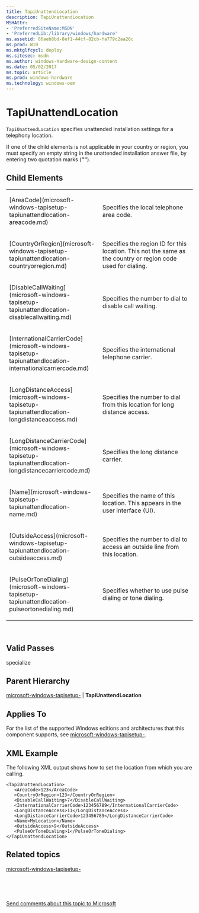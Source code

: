 ```yaml
---
title: TapiUnattendLocation
description: TapiUnattendLocation
MSHAttr:
- 'PreferredSiteName:MSDN'
- 'PreferredLib:/library/windows/hardware'
ms.assetid: 86aeb8bd-8ef1-44cf-82cb-fa779c2aa26c
ms.prod: W10
ms.mktglfcycl: deploy
ms.sitesec: msdn
ms.author: windows-hardware-design-content
ms.date: 05/02/2017
ms.topic: article
ms.prod: windows-hardware
ms.technology: windows-oem
---
```


# TapiUnattendLocation


`TapiUnattendLocation` specifies unattended installation settings for a telephony location.

If one of the child elements is not applicable in your country or region, you must specify an empty string in the unattended installation answer file, by entering two quotation marks (**""**).

## Child Elements


<table>
<colgroup>
<col width="50%" />
<col width="50%" />
</colgroup>
<tbody>
<tr class="odd">
<td><p>[AreaCode](microsoft-windows-tapisetup-tapiunattendlocation-areacode.md)</p></td>
<td><p>Specifies the local telephone area code.</p></td>
</tr>
<tr class="even">
<td><p>[CountryOrRegion](microsoft-windows-tapisetup-tapiunattendlocation-countryorregion.md)</p></td>
<td><p>Specifies the region ID for this location. This not the same as the country or region code used for dialing.</p></td>
</tr>
<tr class="odd">
<td><p>[DisableCallWaiting](microsoft-windows-tapisetup-tapiunattendlocation-disablecallwaiting.md)</p></td>
<td><p>Specifies the number to dial to disable call waiting.</p></td>
</tr>
<tr class="even">
<td><p>[InternationalCarrierCode](microsoft-windows-tapisetup-tapiunattendlocation-internationalcarriercode.md)</p></td>
<td><p>Specifies the international telephone carrier.</p></td>
</tr>
<tr class="odd">
<td><p>[LongDistanceAccess](microsoft-windows-tapisetup-tapiunattendlocation-longdistanceaccess.md)</p></td>
<td><p>Specifies the number to dial from this location for long distance access.</p></td>
</tr>
<tr class="even">
<td><p>[LongDistanceCarrierCode](microsoft-windows-tapisetup-tapiunattendlocation-longdistancecarriercode.md)</p></td>
<td><p>Specifies the long distance carrier.</p></td>
</tr>
<tr class="odd">
<td><p>[Name](microsoft-windows-tapisetup-tapiunattendlocation-name.md)</p></td>
<td><p>Specifies the name of this location. This appears in the user interface (UI).</p></td>
</tr>
<tr class="even">
<td><p>[OutsideAccess](microsoft-windows-tapisetup-tapiunattendlocation-outsideaccess.md)</p></td>
<td><p>Specifies the number to dial to access an outside line from this location.</p></td>
</tr>
<tr class="odd">
<td><p>[PulseOrToneDialing](microsoft-windows-tapisetup-tapiunattendlocation-pulseortonedialing.md)</p></td>
<td><p>Specifies whether to use pulse dialing or tone dialing.</p></td>
</tr>
</tbody>
</table>

 

## Valid Passes


specialize

## Parent Hierarchy


[microsoft-windows-tapisetup-](microsoft-windows-tapisetup.md) | **TapiUnattendLocation**

## Applies To


For the list of the supported Windows editions and architectures that this component supports, see [microsoft-windows-tapisetup-](microsoft-windows-tapisetup.md).

## XML Example


The following XML output shows how to set the location from which you are calling.

``` syntax
<TapiUnattendLocation>
   <AreaCode>123</AreaCode>
   <CountryOrRegion>123</CountryOrRegion>
   <DisableCallWaiting>7</DisableCallWaiting>
   <InternationalCarrierCode>123456789</InternationalCarrierCode>
   <LongDistanceAccess>11</LongDistanceAccess>
   <LongDistanceCarrierCode>123456789</LongDistanceCarrierCode>
   <Name>MyLocation</Name>
   <OutsideAccess>9</OutsideAccess>
   <PulseOrToneDialing>1</PulseOrToneDialing>
</TapiUnattendLocation>
```

## Related topics


[microsoft-windows-tapisetup-](microsoft-windows-tapisetup.md)

 

 

[Send comments about this topic to Microsoft](mailto:wsddocfb@microsoft.com?subject=Documentation%20feedback%20%5Bp_unattend\p_unattend%5D:%20TapiUnattendLocation%20%20RELEASE:%20%2810/3/2016%29&body=%0A%0APRIVACY%20STATEMENT%0A%0AWe%20use%20your%20feedback%20to%20improve%20the%20documentation.%20We%20don't%20use%20your%20email%20address%20for%20any%20other%20purpose,%20and%20we'll%20remove%20your%20email%20address%20from%20our%20system%20after%20the%20issue%20that%20you're%20reporting%20is%20fixed.%20While%20we're%20working%20to%20fix%20this%20issue,%20we%20might%20send%20you%20an%20email%20message%20to%20ask%20for%20more%20info.%20Later,%20we%20might%20also%20send%20you%20an%20email%20message%20to%20let%20you%20know%20that%20we've%20addressed%20your%20feedback.%0A%0AFor%20more%20info%20about%20Microsoft's%20privacy%20policy,%20see%20http://privacy.microsoft.com/default.aspx. "Send comments about this topic to Microsoft")





